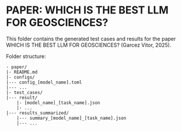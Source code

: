 # PAPER: WHICH IS THE BEST LLM FOR GEOSCIENCES?

This folder contains the generated test cases and results for the paper WHICH IS THE BEST LLM FOR GEOSCIENCES? (Garcez Vitor, 2025).

Folder structure:
```
- paper/
|- README.md
|- configs/
|--- config_[model_name].toml
|--- ...
|- test_cases/
|--- result/
    |- [model_name]_[task_name].json
    |- ...
|--- results_summarized/
    |--- summary_[model_name]_[task_name].json
    |--- ...
```
